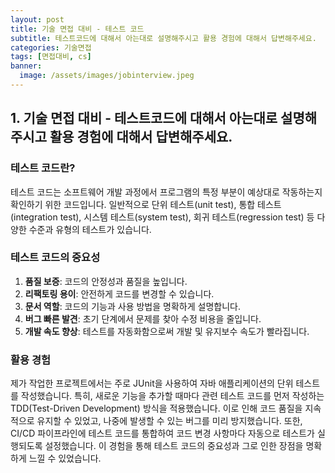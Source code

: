 ```yaml
---
layout: post
title: 기술 면접 대비 - 테스트 코드
subtitle: 테스트코드에 대해서 아는대로 설명해주시고 활용 경험에 대해서 답변해주세요.
categories: 기술면접
tags: [면접대비, cs]
banner:
  image: /assets/images/jobinterview.jpeg
---
```


## 1. 기술 면접 대비 - 테스트코드에 대해서 아는대로 설명해주시고 활용 경험에 대해서 답변해주세요.

### 테스트 코드란?

테스트 코드는 소프트웨어 개발 과정에서 프로그램의 특정 부분이 예상대로 작동하는지 확인하기 위한 코드입니다. 일반적으로 단위 테스트(unit test), 통합 테스트(integration test), 시스템 테스트(system test), 회귀 테스트(regression test) 등 다양한 수준과 유형의 테스트가 있습니다.

### 테스트 코드의 중요성

1. **품질 보증**: 코드의 안정성과 품질을 높입니다.
2. **리팩토링 용이**: 안전하게 코드를 변경할 수 있습니다.
3. **문서 역할**: 코드의 기능과 사용 방법을 명확하게 설명합니다.
4. **버그 빠른 발견**: 초기 단계에서 문제를 찾아 수정 비용을 줄입니다.
5. **개발 속도 향상**: 테스트를 자동화함으로써 개발 및 유지보수 속도가 빨라집니다.

### 활용 경험

제가 작업한 프로젝트에서는 주로 JUnit을 사용하여 자바 애플리케이션의 단위 테스트를 작성했습니다. 특히, 새로운 기능을 추가할 때마다 관련 테스트 코드를 먼저 작성하는 TDD(Test-Driven Development) 방식을 적용했습니다. 이로 인해 코드 품질을 지속적으로 유지할 수 있었고, 나중에 발생할 수 있는 버그를 미리 방지했습니다. 또한, CI/CD 파이프라인에 테스트 코드를 통합하여 코드 변경 사항마다 자동으로 테스트가 실행되도록 설정했습니다. 이 경험을 통해 테스트 코드의 중요성과 그로 인한 장점을 명확하게 느낄 수 있었습니다.

[1]: https://daringfireball.net/projects/markdown/
[2]: https://www.fileformat.info/info/unicode/char/2163/index.htm
[3]: https://www.markitdown.net/
[4]: https://daringfireball.net/projects/markdown/basics
[5]: https://daringfireball.net/projects/markdown/syntax
